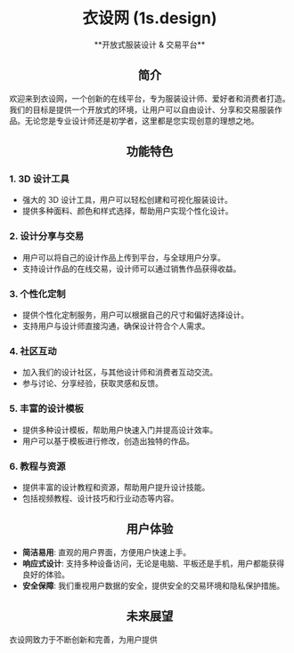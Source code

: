 # <div align="center">衣设网 (1s.design)</div>

<div align="center">
**开放式服装设计 & 交易平台**
</div>

## <div align="center">简介</div>

欢迎来到衣设网，一个创新的在线平台，专为服装设计师、爱好者和消费者打造。我们的目标是提供一个开放式的环境，让用户可以自由设计、分享和交易服装作品。无论您是专业设计师还是初学者，这里都是您实现创意的理想之地。

## <div align="center">功能特色</div>

### 1. 3D 设计工具
- 强大的 3D 设计工具，用户可以轻松创建和可视化服装设计。
- 提供多种面料、颜色和样式选择，帮助用户实现个性化设计。

### 2. 设计分享与交易
- 用户可以将自己的设计作品上传到平台，与全球用户分享。
- 支持设计作品的在线交易，设计师可以通过销售作品获得收益。

### 3. 个性化定制
- 提供个性化定制服务，用户可以根据自己的尺寸和偏好选择设计。
- 支持用户与设计师直接沟通，确保设计符合个人需求。

### 4. 社区互动
- 加入我们的设计社区，与其他设计师和消费者互动交流。
- 参与讨论、分享经验，获取灵感和反馈。

### 5. 丰富的设计模板
- 提供多种设计模板，帮助用户快速入门并提高设计效率。
- 用户可以基于模板进行修改，创造出独特的作品。

### 6. 教程与资源
- 提供丰富的设计教程和资源，帮助用户提升设计技能。
- 包括视频教程、设计技巧和行业动态等内容。

## <div align="center">用户体验</div>

- **简洁易用**: 直观的用户界面，方便用户快速上手。
- **响应式设计**: 支持多种设备访问，无论是电脑、平板还是手机，用户都能获得良好的体验。
- **安全保障**: 我们重视用户数据的安全，提供安全的交易环境和隐私保护措施。

## <div align="center">未来展望</div>

衣设网致力于不断创新和完善，为用户提供
